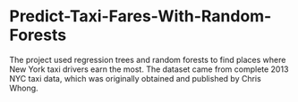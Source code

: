 # Predict-Taxi-Fares-With-Random-Forests
The project used regression trees and random forests to find places where New York taxi drivers earn the most. The dataset came from complete 2013 NYC taxi data, which was originally obtained and published by Chris Whong.

